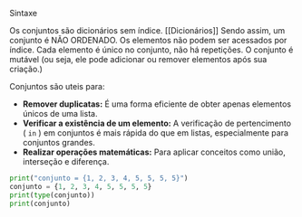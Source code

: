 Sintaxe

Os conjuntos são dicionários sem índice. [[Dicionários]]
Sendo assim, um conjunto é NÃO ORDENADO.
Os elementos não podem ser acessados por índice.
Cada elemento é único no conjunto, não há repetições.
O conjunto é mutável (ou seja, ele pode adicionar ou remover elementos após sua criação.)

Conjuntos são uteis para:

- **Remover duplicatas:** É uma forma eficiente de obter apenas elementos únicos de uma lista. 
- **Verificar a existência de um elemento:** A verificação de pertencimento ( `in` ) em conjuntos é mais rápida do que em listas, especialmente para conjuntos grandes. 
- **Realizar operações matemáticas:** Para aplicar conceitos como união, interseção e diferença.

```python
print("conjunto = {1, 2, 3, 4, 5, 5, 5, 5}")
conjunto = {1, 2, 3, 4, 5, 5, 5, 5}
print(type(conjunto))
print(conjunto)
```




